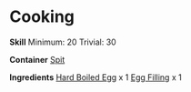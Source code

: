 <!-- TITLE: Deviled Egg -->
<!-- SUBTITLE: Hard boiled egg that has been filled with a tangy sauce -->

# Cooking
**Skill**
Minimum: 20
Trivial: 30

**Container**
[Spit](spit)

**Ingredients**
[Hard Boiled Egg](hard-boiled-egg) x 1
[Egg Filling](egg-filling) x 1